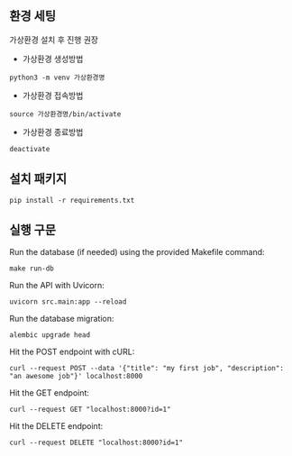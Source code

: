 ## 환경 세팅
가상환경 설치 후 진행 권장
- 가상환경 생성방법
```
python3 -m venv 가상환경명
```
- 가상환경 접속방법
```
source 가상환경명/bin/activate
```
- 가상환경 종료방법
```
deactivate
```

## 설치 패키지 
```
pip install -r requirements.txt
```

## 실행 구문 

Run the database (if needed) using the provided Makefile command:
```
make run-db
```

Run the API with Uvicorn:
```
uvicorn src.main:app --reload
```

Run the database migration:
```
alembic upgrade head
```

Hit the POST endpoint with cURL:
```
curl --request POST --data '{"title": "my first job", "description": "an awesome job"}' localhost:8000
```

Hit the GET endpoint:
```
curl --request GET "localhost:8000?id=1"
```

Hit the DELETE endpoint:
```
curl --request DELETE "localhost:8000?id=1"
```